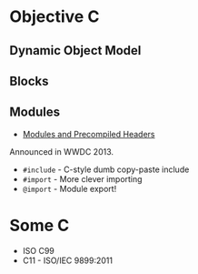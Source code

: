 # Objective C

## Dynamic Object Model

## Blocks

## Modules

* [Modules and Precompiled Headers](http://useyourloaf.com/blog/modules-and-precompiled-headers.html)

Announced in WWDC 2013.

* `#include` - C-style dumb copy-paste include
* `#import` - More clever importing
* `@import` - Module export!

# Some C

* ISO C99
* C11 - ISO/IEC 9899:2011